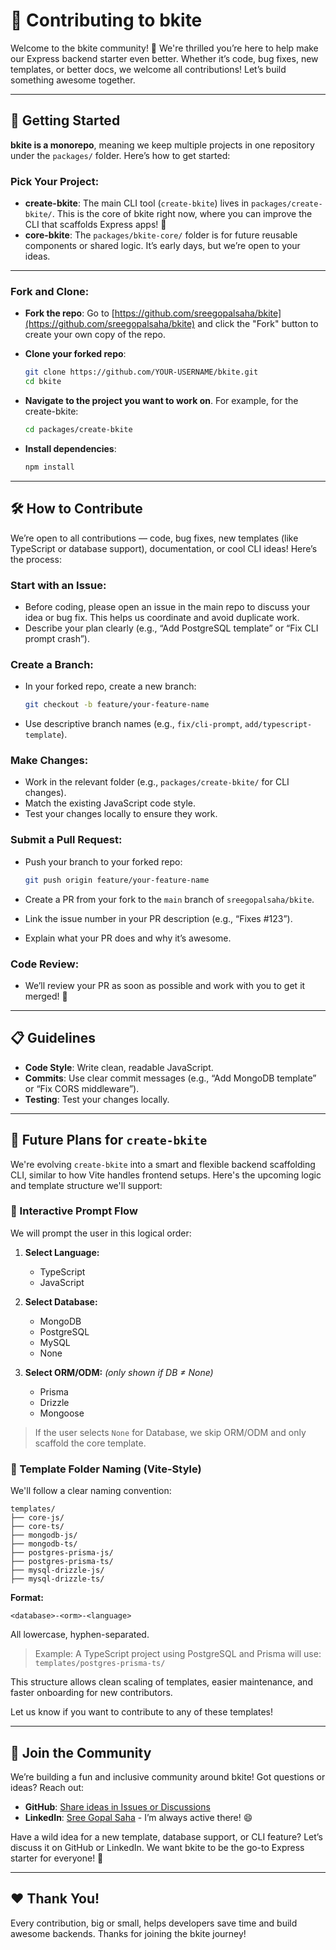 # 🤝 Contributing to bkite

Welcome to the bkite community! 🚀 We're thrilled you’re here to help make our Express backend starter even better. Whether it’s code, bug fixes, new templates, or better docs, we welcome all contributions! Let’s build something awesome together.

---

## 🌟 Getting Started

**bkite is a monorepo**, meaning we keep multiple projects in one repository under the `packages/` folder. Here’s how to get started:

### Pick Your Project:

* **create-bkite**: The main CLI tool (`create-bkite`) lives in `packages/create-bkite/`. This is the core of bkite right now, where you can improve the CLI that scaffolds Express apps! 🎉
* **core-bkite**: The `packages/bkite-core/` folder is for future reusable components or shared logic. It’s early days, but we’re open to your ideas.

---

### Fork and Clone:

* **Fork the repo**: Go to [https://github.com/sreegopalsaha/bkite](https://github.com/sreegopalsaha/bkite) and click the "Fork" button to create your own copy of the repo.

* **Clone your forked repo**:

  ```bash
  git clone https://github.com/YOUR-USERNAME/bkite.git
  cd bkite
  ```

* **Navigate to the project you want to work on**. For example, for the create-bkite:

  ```bash
  cd packages/create-bkite
  ```

* **Install dependencies**:

  ```bash
  npm install
  ```

---

## 🛠️ How to Contribute

We’re open to all contributions — code, bug fixes, new templates (like TypeScript or database support), documentation, or cool CLI ideas! Here’s the process:

### Start with an Issue:

* Before coding, please open an issue in the main repo to discuss your idea or bug fix. This helps us coordinate and avoid duplicate work.
* Describe your plan clearly (e.g., “Add PostgreSQL template” or “Fix CLI prompt crash”).

### Create a Branch:

* In your forked repo, create a new branch:

  ```bash
  git checkout -b feature/your-feature-name
  ```

* Use descriptive branch names (e.g., `fix/cli-prompt`, `add/typescript-template`).

### Make Changes:

* Work in the relevant folder (e.g., `packages/create-bkite/` for CLI changes).
* Match the existing JavaScript code style.
* Test your changes locally to ensure they work.

### Submit a Pull Request:

* Push your branch to your forked repo:

  ```bash
  git push origin feature/your-feature-name
  ```

* Create a PR from your fork to the `main` branch of `sreegopalsaha/bkite`.

* Link the issue number in your PR description (e.g., “Fixes #123”).

* Explain what your PR does and why it’s awesome.

### Code Review:

* We’ll review your PR as soon as possible and work with you to get it merged! 🙌

---

## 📋 Guidelines

* **Code Style**: Write clean, readable JavaScript.
* **Commits**: Use clear commit messages (e.g., “Add MongoDB template” or “Fix CORS middleware”).
* **Testing**: Test your changes locally.
---

## 🌱 Future Plans for `create-bkite`

We're evolving `create-bkite` into a smart and flexible backend scaffolding CLI, similar to how Vite handles frontend setups. Here's the upcoming logic and template structure we'll support:

### 🧰 Interactive Prompt Flow

We will prompt the user in this logical order:

1. **Select Language:**

   * TypeScript
   * JavaScript

2. **Select Database:**

   * MongoDB
   * PostgreSQL
   * MySQL
   * None

3. **Select ORM/ODM:** *(only shown if DB ≠ None)*

   * Prisma
   * Drizzle
   * Mongoose

> If the user selects `None` for Database, we skip ORM/ODM and only scaffold the core template.

### 📁 Template Folder Naming (Vite-Style)

We'll follow a clear naming convention:

```
templates/
├── core-js/
├── core-ts/
├── mongodb-js/
├── mongodb-ts/
├── postgres-prisma-js/
├── postgres-prisma-ts/
├── mysql-drizzle-js/
├── mysql-drizzle-ts/
```

**Format:**

```
<database>-<orm>-<language>
```

All lowercase, hyphen-separated.

> Example: A TypeScript project using PostgreSQL and Prisma will use: `templates/postgres-prisma-ts/`

This structure allows clean scaling of templates, easier maintenance, and faster onboarding for new contributors.

Let us know if you want to contribute to any of these templates!

---

## 💬 Join the Community

We’re building a fun and inclusive community around bkite! Got questions or ideas? Reach out:

* **GitHub**: [Share ideas in Issues or Discussions](https://github.com/sreegopalsaha/bkite)
* **LinkedIn**: [Sree Gopal Saha](https://www.linkedin.com/in/sree-gopal-saha/) - I’m always active there! 😄

Have a wild idea for a new template, database support, or CLI feature? Let’s discuss it on GitHub or LinkedIn. We want bkite to be the go-to Express starter for everyone! 🚀

---

## ❤️ Thank You!

Every contribution, big or small, helps developers save time and build awesome backends. Thanks for joining the bkite journey!

